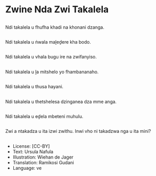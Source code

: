 # Zwine Nda Zwi Takalela

##
Ndi takalela u fhufha khadi na khonani dzanga.

##
Ndi takalela u ṅwala maḽeḓere kha bodo.

##
Ndi takalela u vhala bugu ire na zwifanyiso.

##
Ndi takalela u ḽa mitshelo yo fhambananaho.

##
Ndi takalela u thusa hayani.

##
Ndi takalela u thetshelesa dzinganea dza mme anga.

##
Ndi takalela u eḓela mbeteni muhulu.

##
Zwi a ntakadza u ita izwi zwithu. Inwi vho ni takadzwa nga u ita mini?

##
* License: [CC-BY]
* Text: Ursula Nafula
* Illustration: Wiehan de Jager
* Translation: Ramikosi Gudani
* Language: ve
